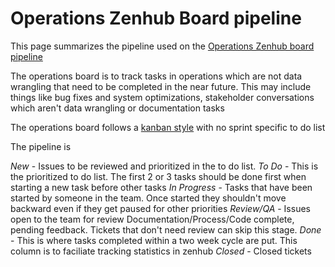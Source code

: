 # Operations Zenhub Board pipeline

This page summarizes the pipeline used on the [Operations Zenhub board pipeline](https://app.zenhub.com/workspaces/operations-5fa2d8f2df78bb000f7fb2b5/board?repos=232300832,261790554) 

The operations board is to track tasks in operations which are not data wrangling that need to be completed in the near future. This may include things like bug fixes and system optimizations, stakeholder conversations which aren't data wrangling or documentation tasks

The operations board follows a [kanban style](https://en.wikipedia.org/wiki/Kanban_(development)) with no sprint specific to do list

The pipeline is

*New* - Issues to be reviewed and prioritized in the to do list.
*To Do* - This is the prioritized to do list. The first 2 or 3 tasks should be done first when starting a new task before other tasks
*In Progress* - Tasks that have been started by someone in the team. Once started they shouldn't move backward even if they get paused for other priorities
*Review/QA* - Issues open to the team for review Documentation/Process/Code complete, pending feedback. Tickets that don't need review can skip this stage.
*Done* - This is where tasks completed within a two week cycle are put. This column is to faciliate tracking statistics in zenhub
*Closed* - Closed tickets

